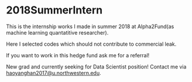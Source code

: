 # 2018SummerIntern

This is the internship works I made in summer 2018 at Alpha2Fund(as machine learning quantatitive researcher).

Here I selected codes which should not contribute to commercial leak.

If you want to work in this hedge fund ask me for a referral!

New grad and currently seeking for Data Scientist position! Contact me via haoyanghan2017@u.northwestern.edu.
